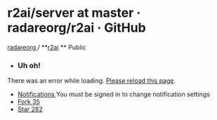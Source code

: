 # r2ai/server at master · radareorg/r2ai · GitHub

[ radareorg ](/radareorg) / **[r2ai](/radareorg/r2ai) ** Public

  * ###  Uh oh! 

There was an error while loading. [Please reload this page]().

  * [ Notifications ](/login?return_to=%2Fradareorg%2Fr2ai) You must be signed in to change notification settings
  * [ Fork 35 ](/login?return_to=%2Fradareorg%2Fr2ai)
  * [ Star  282 ](/login?return_to=%2Fradareorg%2Fr2ai)